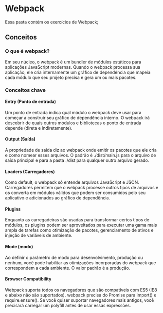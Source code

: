 # Webpack

Essa pasta contém os exercícios de Webpack;

## Conceitos

### O que é webpack?

Em seu núcleo, o webpack é um bundler de módulos estáticos para aplicações JavaScript modernas. Quando o webpack processa sua aplicação, ele cria internamente um gráfico de dependência que mapeia cada módulo que seu projeto precisa e gera um ou mais pacotes.

### Conceitos chave

#### Entry (Ponto de entrada)
Um ponto de entrada indica qual módulo o webpack deve usar para começar a construir seu gráfico de dependência interno. O webpack irá descobrir de quais outros módulos e bibliotecas o ponto de entrada depende (direta e indiretamente).

#### Output (Saída)
A propriedade de saída diz ao webpack onde emitir os pacotes que ele cria e como nomear esses arquivos. O padrão é ./dist/main.js para o arquivo de saída principal e para a pasta ./dist para qualquer outro arquivo gerado.


#### Loaders (Carregadores)
Como default, o webpack só entende arquivos JavaScript e JSON. Carregadores permitem que o webpack processe outros tipos de arquivos e os converta em módulos válidos que podem ser consumidos pelo seu aplicativo e adicionados ao gráfico de dependência.


#### Plugins
Enquanto as carregadeiras são usadas para transformar certos tipos de módulos, os plugins podem ser aproveitados para executar uma gama mais ampla de tarefas como otimização de pacotes, gerenciamento de ativos e injeção de variáveis de ambiente.


#### Mode (modo)
Ao definir o parâmetro de modo para desenvolvimento, produção ou nenhum, você pode habilitar as otimizações incorporadas do webpack que correspondem a cada ambiente. O valor padrão é a produção.


#### Browser Compatibility
Webpack suporta todos os navegadores que são compatíveis com ES5 (IE8 e abaixo não são suportados). webpack precisa do Promise para import() e require.ensure(). Se você quiser suportar navegadores mais antigos, você precisará carregar um polyfill antes de usar essas expressões.



